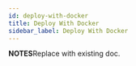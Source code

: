 ```yaml
---
id: deploy-with-docker
title: Deploy With Docker
sidebar_label: Deploy With Docker
---
```


**NOTES**Replace with existing doc.
